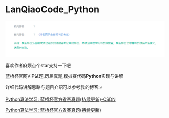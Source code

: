 # LanQiaoCode_Python

![](./Images/1.png) 

喜欢作者麻烦点个star支持一下吧

蓝桥杯官网VIP试题,历届真题,模拟赛代码**Python**实现与讲解

详细代码讲解思路与题目介绍可以参考我的博客:⭐

[Python算法学习: 蓝桥杯官方省赛真题(持续更新)-CSDN](https://blog.csdn.net/qq_43442524/article/details/104188100)

[Python算法学习: 蓝桥杯官方省赛真题(持续更新)](https://plutoacharon.github.io/2020/02/23/Python%E7%AE%97%E6%B3%95%E5%AD%A6%E4%B9%A0-%E8%93%9D%E6%A1%A5%E6%9D%AF%E5%AE%98%E6%96%B9%E7%9C%81%E8%B5%9B%E7%9C%9F%E9%A2%98-%E6%8C%81%E7%BB%AD%E6%9B%B4%E6%96%B0/)
